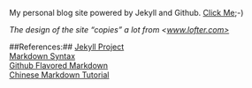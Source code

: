 My personal blog site powered by Jekyll and Github. [Click Me](http://rockhong.github.com/);-)

*The design of the site “copies” a lot from <www.lofter.com>*

##References:##
[Jekyll Project](https://github.com/mojombo/jekyll)    
[Markdown Syntax](http://daringfireball.net/projects/markdown/syntax)    
[Github Flavored Markdown](https://help.github.com/articles/github-flavored-markdown)   
[Chinese Markdown Tutorial](http://wowubuntu.com/markdown/)    

